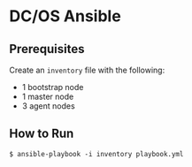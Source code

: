 # DC/OS Ansible

## Prerequisites

Create an `inventory` file with the following:

* 1 bootstrap node
* 1 master node
* 3 agent nodes

## How to Run

```$ ansible-playbook -i inventory playbook.yml```


